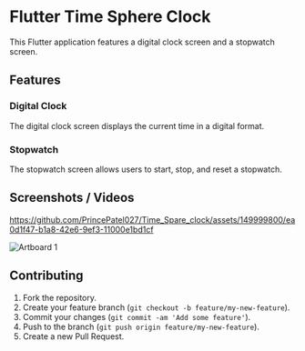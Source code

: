 # Flutter Time Sphere Clock

This Flutter application features a digital clock screen and a stopwatch screen.

## Features

### Digital Clock

The digital clock screen displays the current time in a digital format.

### Stopwatch

The stopwatch screen allows users to start, stop, and reset a stopwatch.

## Screenshots / Videos

https://github.com/PrincePatel027/Time_Spare_clock/assets/149999800/ea0d1f47-b1a8-42e6-9ef3-11000e1bd1cf

![Artboard 1](https://github.com/PrincePatel027/Time_Spare_clock/assets/149999800/bd261af6-da65-409b-8148-09089eb113a3)

## Contributing

1. Fork the repository.
2. Create your feature branch (`git checkout -b feature/my-new-feature`).
3. Commit your changes (`git commit -am 'Add some feature'`).
4. Push to the branch (`git push origin feature/my-new-feature`).
5. Create a new Pull Request.
